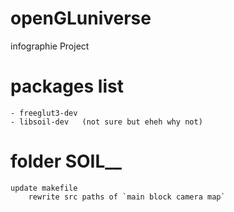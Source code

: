 # openGLuniverse
infographie Project


# packages list
    - freeglut3-dev
    - libsoil-dev   (not sure but eheh why not)
    
    

# folder SOIL__
    update makefile
        rewrite src paths of `main block camera map`

    